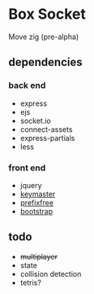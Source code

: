 # Box Socket

Move zig (pre-alpha)

## dependencies

### back end

* express
* ejs
* socket.io
* connect-assets
* express-partials
* less

### front end

* jquery
* [keymaster](https://github.com/madrobby/keymaster)
* [prefixfree](https://github.com/LeaVerou/prefixfree)
* [bootstrap](https://github.com/twitter/bootstrap)

## todo

* <del>multiplayer</del>
* state
* collision detection
* tetris?
